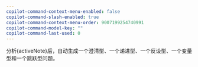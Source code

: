 ```yaml
---
copilot-command-context-menu-enabled: false
copilot-command-slash-enabled: true
copilot-command-context-menu-order: 9007199254740991
copilot-command-model-key: ""
copilot-command-last-used: 0
---
```

分析{activeNote}后，自动生成一个澄清型、一个递进型、一个反设型、一个变量型和一个跳跃型问题。